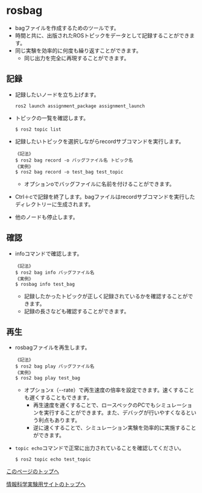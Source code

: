 # rosbag
- bagファイルを作成するためのツールです。
- 時間と共に、出版されたROSトピックをデータとして記録することができます。
- 同じ実験を効率的に何度も繰り返すことができます。
    - 同じ出力を完全に再現することができます。

## 記録
- 記録したいノードを立ち上げます。
    ```
    ros2 launch assignment_package assignment_launch
    ```

- トピックの一覧を確認します。
    ```
    $ ros2 topic list
    ```

- 記録したいトピックを選択しながらrecordサブコマンドを実行します。
    ```
    《記法》
    $ ros2 bag record -o バッグファイル名 トピック名
    《実例》
    $ ros2 bag record -o test_bag test_topic
    ```
    - オプションoでバッグファイルに名前を付けることができます。

- Ctrl＋cで記録を終了します。bagファイルはrecordサブコマンドを実行したディレクトリーに生成されます。

- 他のノードも停止します。


## 確認
- infoコマンドで確認します。
    ```
    《記法》
    $ ros2 bag info バッグファイル名
    《実例》
    $ rosbag info test_bag
    ```
    - 記録したかったトピックが正しく記録されているかを確認することができます。
    - 記録の長さなども確認することができます。

## 再生
- rosbagファイルを再生します。
    ```
    《記法》
    $ ros2 bag play バッグファイル名
    《実例》
    $ ros2 bag play test_bag
    ```
    - オプションx（--rate）で再生速度の倍率を設定できます。速くすることも遅くすることもできます。
        - 再生速度を遅くすることで、ロースペックのPCでもシミュレーションを実行することができます。また、デバッグが行いやすくなるという利点もあります。
        - 逆に速くすることで、シミュレーション実験を効率的に実施することができます。

- `topic echo`コマンドで正常に出力されていることを確認してください。
    ```
    $ ros2 topic echo test_topic
    ```

[このページのトップへ](#)

[情報科学実験用サイトのトップへ](https://stl-apu.github.io/laboratory_experiments/)
